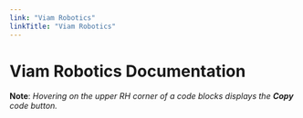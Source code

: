 ```yaml
---
link: "Viam Robotics"
linkTitle: "Viam Robotics"
---
```

# Viam Robotics Documentation

**Note**:  *Hovering on the upper RH corner of a code blocks displays the **Copy** code button.*